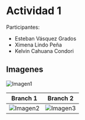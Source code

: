 # Actividad 1

Participantes:
  - Esteban Vásquez Grados
  - Ximena Lindo Peña
  - Kelvin Cahuana Condori

## Imagenes

![Imagen1](https://media.discordapp.net/attachments/1013288517461344348/1141904455630069821/image.png?width=1372&height=663)

| Branch 1 | Branch 2 |
|:--------:|:--------:|
| ![Imagen2](https://media.discordapp.net/attachments/1013288517461344348/1141907112021201027/image.png?width=567&height=663) | ![Imagen3](https://media.discordapp.net/attachments/1013288517461344348/1141904581979291738/image.png?width=627&height=663) |

